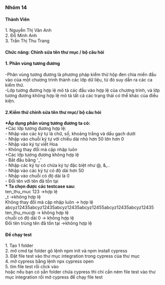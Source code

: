 ﻿<h3>Nhóm 14 </h3>
<h4>Thành Viên</h4>
1. Nguyễn Thị Vân Anh <br/>
2. Đỗ Minh Anh <br/>
3. Trần Thị Thu Trang <br/>
<h4>Chức năng: Chỉnh sửa tên thư mục / bộ câu hỏi </h4>
<h4>1. Phân vùng tương đương</h4>
-Phân vùng tương đương là phương pháp kiểm thử hộp đen chia miền đầu vào của một chương trình thành các lớp dữ liệu, từ đó suy dẫn ra các ca kiểm thử.<br/>
-Lớp tương đương hợp lệ mô tả các đầu vào hợp lệ của chương trình, và lớp tương đương không hợp lệ mô tả tất cả các trạng thái có thể khác của điều kiện.<br/>
<h4>2.Kiểm thử chỉnh sửa tên thư mục/ bộ câu hỏi</h4>
<strong>*Áp dụng phân vùng tương đương ta có:</strong><br/>
+Các lớp tương đương hợp lệ:<br/>
- Nhập vào các ký tự là chữ, số, khoảng trắng và dấu gạch dưới<br/>
- Nhập vào chuỗi ký tự với chiều dài nhỏ hơn 50 lớn hơn 0<br/>
- Nhập vào ký tự viết Hoa<br/>
- Không thay đổi mà cập nhập luôn<br/>
+Các lớp tương đương không hợp lệ<br/>
- Bắt đầu bằng '_'<br/>
- Nhập các ký tự có chứa ký tự đặc biệt như @, &,..<br/>
- Nhập vào các ký tự có độ dài hơn 50 <br/>
- Nhập vào chuỗi có độ dài là 0<br/>
- Đổi tên với tên đã tồn tại<br/>
<strong>* Ta chọn được các testcase sau:</strong><br/>
ten_thu_muc  123    ->hợp lệ<br/>
_t ->không hợp lệ<br/>
Không thay đổi mà cập nhập luôn -> hợp lệ<br/>
abcyz12435abcyz12435abcyz12435abcyz12455abcyz12435abcyz12435
ten_thu_muc@ -> không hợp lệ<br/>
chuỗi có độ dài 0 -> không hợp lệ<br/>
Đổi tên trùng tên đã tồn tại ->không hợp lệ<br/>
<h4>Để chạy test </h4>
1. Tạo 1 folder<br/>
2. mở cmd tại folder gõ lệnh npm init và npm install cypress<br/>
3. Đặt file test vào thư mục integration trong cypress của thư mục<br/>
4. mở cypress bằng lệnh npx cypress open<br/>
5. tìm file test rồi click vào<br/>
hoặc nếu bạn có sẵn folder chứa cypress thì chỉ cần ném file test vào thư mục integration rồi mở cypress để chạy file test<br/>
